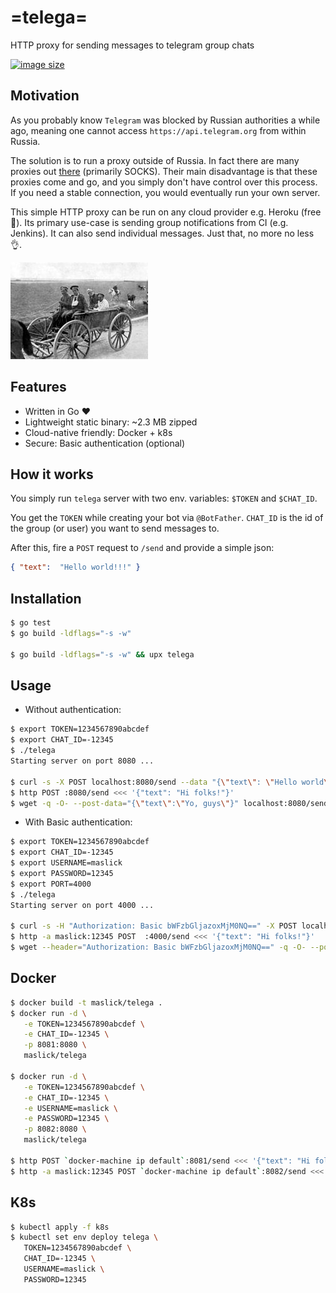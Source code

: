 # =telega=
HTTP proxy for sending messages to telegram group chats

[![image size](https://img.shields.io/badge/image%20size-2MB-blue.svg)](https://cloud.docker.com/u/maslick/repository/docker/maslick/telega)

## Motivation
As you probably know ``Telegram`` was blocked by Russian authorities a while ago, meaning one cannot access ``https://api.telegram.org`` from within Russia.

The solution is to run a proxy outside of Russia. In fact there are many proxies out [there](https://mtpro.xyz/api/?type=socks) (primarily SOCKS).
Their main disadvantage is that these proxies come and go, and you simply don't have control over this process. If you need a stable connection, you would eventually run your own server.

This simple HTTP proxy can be run on any cloud provider e.g. Heroku (free 🍺). 
Its primary use-case is sending group notifications from CI (e.g. Jenkins). It can also send individual messages. Just that, no more no less 👌.

<img src="logo.jpg">

## Features
* Written in Go :heart:
* Lightweight static binary: ~2.3 MB zipped
* Cloud-native friendly: Docker + k8s
* Secure: Basic authentication (optional)

## How it works
You simply run ``telega`` server with two env. variables: ``$TOKEN`` and ``$CHAT_ID``. 

You get the ``TOKEN`` while creating your bot via ``@BotFather``.
``CHAT_ID`` is the id of the group (or user) you want to send messages to. 

After this, fire a ``POST`` request to ``/send`` and provide a simple json:
```json
{ "text":  "Hello world!!!" }
```

## Installation
```zsh
$ go test
$ go build -ldflags="-s -w"

$ go build -ldflags="-s -w" && upx telega
```

## Usage
* Without authentication:
```zsh
$ export TOKEN=1234567890abcdef
$ export CHAT_ID=-12345
$ ./telega
Starting server on port 8080 ...

$ curl -s -X POST localhost:8080/send --data "{\"text\": \"Hello world\"}"
$ http POST :8080/send <<< '{"text": "Hi folks!"}'
$ wget -q -O- --post-data="{\"text\":\"Yo, guys\"}" localhost:8080/send
```

* With Basic authentication:
```zsh
$ export TOKEN=1234567890abcdef
$ export CHAT_ID=-12345
$ export USERNAME=maslick
$ export PASSWORD=12345
$ export PORT=4000
$ ./telega
Starting server on port 4000 ...

$ curl -s -H "Authorization: Basic bWFzbGljazoxMjM0NQ==" -X POST localhost:4000/send --data "{\"text\": \"Hello world\"}"
$ http -a maslick:12345 POST  :4000/send <<< '{"text": "Hi folks!"}'
$ wget --header="Authorization: Basic bWFzbGljazoxMjM0NQ==" -q -O- --post-data="{\"text\":\"Yo, guys\"}" localhost:4000/send
```

## Docker
```zsh
$ docker build -t maslick/telega .
$ docker run -d \
   -e TOKEN=1234567890abcdef \
   -e CHAT_ID=-12345 \
   -p 8081:8080 \
   maslick/telega

$ docker run -d \
   -e TOKEN=1234567890abcdef \
   -e CHAT_ID=-12345 \
   -e USERNAME=maslick \
   -e PASSWORD=12345 \
   -p 8082:8080 \
   maslick/telega

$ http POST `docker-machine ip default`:8081/send <<< '{"text": "Hi folks!"}'
$ http -a maslick:12345 POST `docker-machine ip default`:8082/send <<< '{"text": "Hi folks!"}'
```

## K8s
```zsh
$ kubectl apply -f k8s
$ kubectl set env deploy telega \
   TOKEN=1234567890abcdef \
   CHAT_ID=-12345 \
   USERNAME=maslick \
   PASSWORD=12345
```
